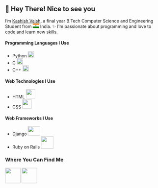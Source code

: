 ## 👋 Hey There! Nice to see you

I’m [Kashish Vaish](https://kashishvaish.github.io/kashish-vaish/), a final year B.Tech Computer Science and Engineering Student from <img src="https://github.com/hampusborgos/country-flags/blob/main/png250px/in.png" width="20px" height="15px"> India. 
✨ I'm passionate about programming and love to code and learn new skills.

#### Programming Languages I Use 
- Python <img src="https://github.com/yurijserrano/Github-Profile-Readme-Logos/blob/master/programming%20languages/python.svg" width="20" height="20">
- C <img src="https://github.com/yurijserrano/Github-Profile-Readme-Logos/blob/master/programming%20languages/c.svg" width="20" height="20">
- C++ <img src="https://github.com/yurijserrano/Github-Profile-Readme-Logos/blob/master/programming%20languages/c++.svg" width="20" height="20">
#### Web Technologies I Use
- HTML <img src="https://github.com/yurijserrano/Github-Profile-Readme-Logos/blob/master/others/html.svg" width="30" height="30">
- CSS <img src="https://github.com/yurijserrano/Github-Profile-Readme-Logos/blob/master/others/css.svg" width="30" height="30">
#### Web Frameworks I Use
- Django <img src="https://github.com/yurijserrano/Github-Profile-Readme-Logos/blob/master/frameworks/django.svg" width="40" height="30">
- Ruby on Rails <img src="https://github.com/yurijserrano/Github-Profile-Readme-Logos/blob/master/frameworks/rails.svg" width="40" height="40">

### Where You Can Find Me
[<img src="https://camo.githubusercontent.com/b079fe922f00c4b86f1b724fbc2e8141c468794ce8adbc9b7456e5e1ad09c622/68747470733a2f2f6564656e742e6769746875622e696f2f537570657254696e7949636f6e732f696d616765732f7376672f6769746875622e737667" width="50" height="50">](https://github.com/kashishvaish)
[<img src="https://camo.githubusercontent.com/c8a9c5b414cd812ad6a97a46c29af67239ddaeae08c41724ff7d945fb4c047e5/68747470733a2f2f6564656e742e6769746875622e696f2f537570657254696e7949636f6e732f696d616765732f7376672f6c696e6b6564696e2e737667" width="50" height="50">](https://www.linkedin.com/in/kashish-vaish-1b6475191/)

<!---
kashishvaish/kashishvaish is a  special ✨ repository because its `README.md` (this file) appears on your GitHub profile.
You can click the Preview link to take a look at your changes.
--->
